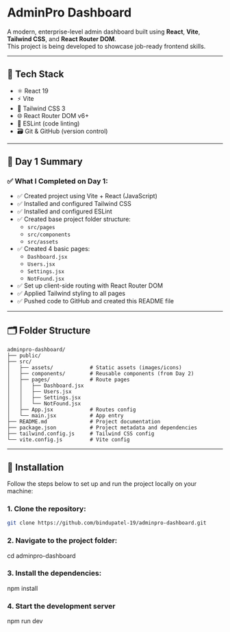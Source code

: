 # AdminPro Dashboard

A modern, enterprise-level admin dashboard built using **React**, **Vite**, **Tailwind CSS**, and **React Router DOM**.  
This project is being developed to showcase job-ready frontend skills.

---

## 🚀 Tech Stack

- ⚛️ React 19
- ⚡ Vite
- 🎨 Tailwind CSS 3
- 🌐 React Router DOM v6+
- 🧹 ESLint (code linting)
- 🗃 Git & GitHub (version control)

---

## 📅 Day 1 Summary

### ✅ What I Completed on Day 1:

- ✅ Created project using Vite + React (JavaScript)
- ✅ Installed and configured Tailwind CSS
- ✅ Installed and configured ESLint
- ✅ Created base project folder structure:
  - `src/pages`
  - `src/components`
  - `src/assets`
- ✅ Created 4 basic pages:
  - `Dashboard.jsx`
  - `Users.jsx`
  - `Settings.jsx`
  - `NotFound.jsx`
- ✅ Set up client-side routing with React Router DOM
- ✅ Applied Tailwind styling to all pages
- ✅ Pushed code to GitHub and created this README file

---

## 🗂️ Folder Structure

```
adminpro-dashboard/
├── public/
├── src/
│   ├── assets/            # Static assets (images/icons)
│   ├── components/        # Reusable components (from Day 2)
│   ├── pages/             # Route pages
│   │   ├── Dashboard.jsx
│   │   ├── Users.jsx
│   │   ├── Settings.jsx
│   │   └── NotFound.jsx
│   ├── App.jsx            # Routes config
│   └── main.jsx           # App entry
├── README.md              # Project documentation
├── package.json           # Project metadata and dependencies
├── tailwind.config.js     # Tailwind CSS config
└── vite.config.js         # Vite config
```

---

## 🚀 Installation

Follow the steps below to set up and run the project locally on your machine:

### 1. Clone the repository:

```bash
git clone https://github.com/bindupatel-19/adminpro-dashboard.git


```

### 2. Navigate to the project folder:

cd adminpro-dashboard

### 3. Install the dependencies:

npm install

### 4. **Start the development server**

npm run dev
